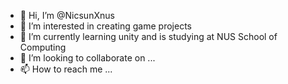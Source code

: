 - 👋 Hi, I’m @NicsunXnus
- 👀 I’m interested in creating game projects
- 🌱 I’m currently learning unity and is studying at NUS School of Computing
- 💞️ I’m looking to collaborate on ...
- 📫 How to reach me ...

<!---
NicsunXnus/NicsunXnus is a ✨ special ✨ repository because its `README.md` (this file) appears on your GitHub profile.
You can click the Preview link to take a look at your changes.
--->
